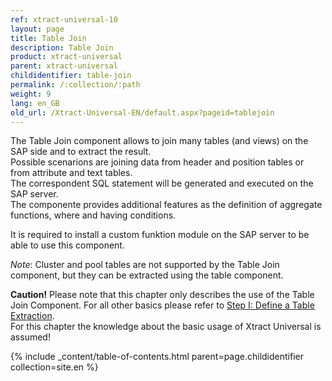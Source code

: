 ```yaml
---
ref: xtract-universal-10
layout: page
title: Table Join
description: Table Join
product: xtract-universal
parent: xtract-universal
childidentifier: table-join
permalink: /:collection/:path
weight: 9
lang: en_GB
old_url: /Xtract-Universal-EN/default.aspx?pageid=tablejoin
---
```


The Table Join component allows to join many tables (and views) on the SAP side and to extract the result.  
Possible scenarions are joining data from header and position tables or from attribute and text tables.  
The correspondent SQL statement will be generated and executed on the SAP server.  
The componente provides additional features as the definition of aggregate functions, where and having conditions. 

It is required to install a custom funktion module on the SAP server to be able to use this component.  

*Note*: Cluster and pool tables are not supported by the Table Join component, but they can be extracted using the table component. 


**Caution!** Please note that this chapter only describes the use of the Table Join Component. For all other basics please refer to [Step I: Define a Table Extraction](./getting-started-table/step1-define-a-table-extraction). <br> For this chapter the knowledge about the basic usage of Xtract Universal is assumed!



{% include _content/table-of-contents.html parent=page.childidentifier collection=site.en %}